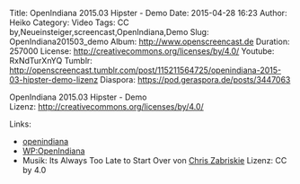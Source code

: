 Title: OpenIndiana 2015.03 Hipster - Demo
Date: 2015-04-28 16:23
Author: Heiko
Category: Video
Tags: CC by,Neueinsteiger,screencast,OpenIndiana,Demo
Slug: OpenIndiana201503_demo
Album: http://www.openscreencast.de
Duration: 257000
License: http://creativecommons.org/licenses/by/4.0/
Youtube: RxNdTurXnYQ
Tumblr: http://openscreencast.tumblr.com/post/115211564725/openindiana-2015-03-hipster-demo-lizenz
Diaspora: https://pod.geraspora.de/posts/3447063

OpenIndiana 2015.03 Hipster - Demo  
Lizenz: <http://creativecommons.org/licenses/by/4.0/>

Links:

  * [openindiana](http://openindiana.org/ "Link zu openindiana.org" )
  * [WP:OpenIndiana](http://de.wikipedia.org/wiki/OpenIndiana "Link zu wikipedia.org" )
  * Musik: Its Always Too Late to Start Over von [Chris Zabriskie](http://chriszabriskie.com/ "Link zu chriszabriskie.com" ) Lizenz: CC by 4.0

